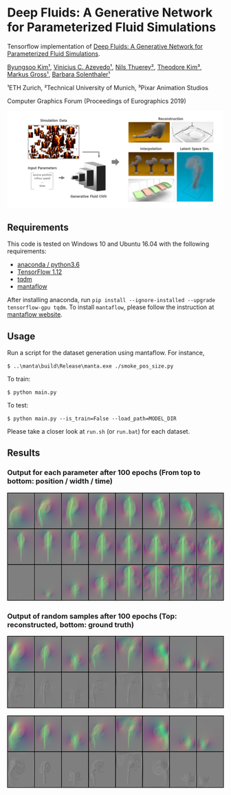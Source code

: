 # Deep Fluids: A Generative Network for Parameterized Fluid Simulations

Tensorflow implementation of [Deep Fluids: A Generative Network for Parameterized Fluid Simulations](http://www.byungsoo.me/project/deep-fluids).

[Byungsoo Kim¹](http://www.byungsoo.me), [Vinicius C. Azevedo¹](http://graphics.ethz.ch/~vviniciu/), [Nils Thuerey²](https://ge.in.tum.de/), [Theodore Kim³](http://www.tkim.graphics/), [Markus Gross¹](https://graphics.ethz.ch/people/grossm), [Barbara Solenthaler¹](https://graphics.ethz.ch/~sobarbar/)

¹ETH Zurich, ²Technical University of Munich, ³Pixar Animation Studios

Computer Graphics Forum (Proceedings of Eurographics 2019)

![teaser](./asset/teaser.png)

## Requirements

This code is tested on Windows 10 and Ubuntu 16.04 with the following requirements:

- [anaconda / python3.6](https://www.anaconda.com/download/)
- [TensorFlow 1.12](https://www.tensorflow.org/install/)
- [tqdm](https://github.com/tqdm/tqdm)
- [mantaflow](http://mantaflow.com/)

After installing anaconda, run `pip install --ignore-installed --upgrade tensorflow-gpu tqdm`. To install `mantaflow`, please follow the instruction at [mantaflow website](http://mantaflow.com).

## Usage

Run a script for the dataset generation using mantaflow. For instance,

    $ ..\manta\build\Release\manta.exe ./smoke_pos_size.py

To train:
    
    $ python main.py

To test:
    
    $ python main.py --is_train=False --load_path=MODEL_DIR

Please take a closer look at `run.sh` (or `run.bat`) for each dataset.

## Results

### Output for each parameter after 100 epochs (From top to bottom: position / width / time)

![param](./asset/param.png)

### Output of random samples after 100 epochs (Top: reconstructed, bottom: ground truth)

![random](./asset/random.png)

![randomgt](./asset/random_gt.png)
